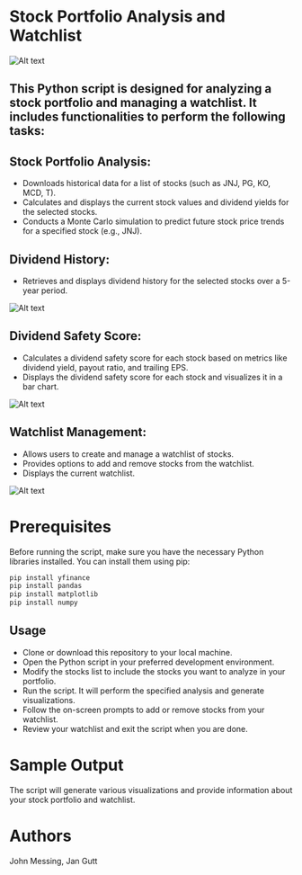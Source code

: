 # Stock Portfolio Analysis and Watchlist

![Alt text](<Crawford_Dividend Growth.jpg>)



## This Python script is designed for analyzing a stock portfolio and managing a watchlist. It includes functionalities to perform the following tasks:

## Stock Portfolio Analysis:
* Downloads historical data for a list of stocks (such as JNJ, PG, KO, MCD, T).
* Calculates and displays the current stock values and dividend yields for the selected stocks.
* Conducts a Monte Carlo simulation to predict future stock price trends for a specified stock (e.g., JNJ).

## Dividend History:
* Retrieves and displays dividend history for the selected stocks over a 5-year period.

![Alt text](<dividend history plot.png>)


## Dividend Safety Score:
* Calculates a dividend safety score for each stock based on metrics like dividend yield, payout ratio, and trailing EPS.
* Displays the dividend safety score for each stock and visualizes it in a bar chart.

![Alt text](<Safety score-1.png>)


## Watchlist Management:
* Allows users to create and manage a watchlist of stocks.
* Provides options to add and remove stocks from the watchlist.
* Displays the current watchlist.

![Alt text](Watchlist.png)

# Prerequisites
Before running the script, make sure you have the necessary Python libraries installed. You can install them using pip:

```bash
pip install yfinance 
pip install pandas 
pip install matplotlib 
pip install numpy 
```
## Usage
* Clone or download this repository to your local machine.
* Open the Python script in your preferred development environment.
* Modify the stocks list to include the stocks you want to analyze in your portfolio.
* Run the script. It will perform the specified analysis and generate visualizations.
* Follow the on-screen prompts to add or remove stocks from your watchlist.
* Review your watchlist and exit the script when you are done.
# Sample Output
The script will generate various visualizations and provide information about your stock portfolio and watchlist.

# Authors 
John Messing, 
Jan Gutt